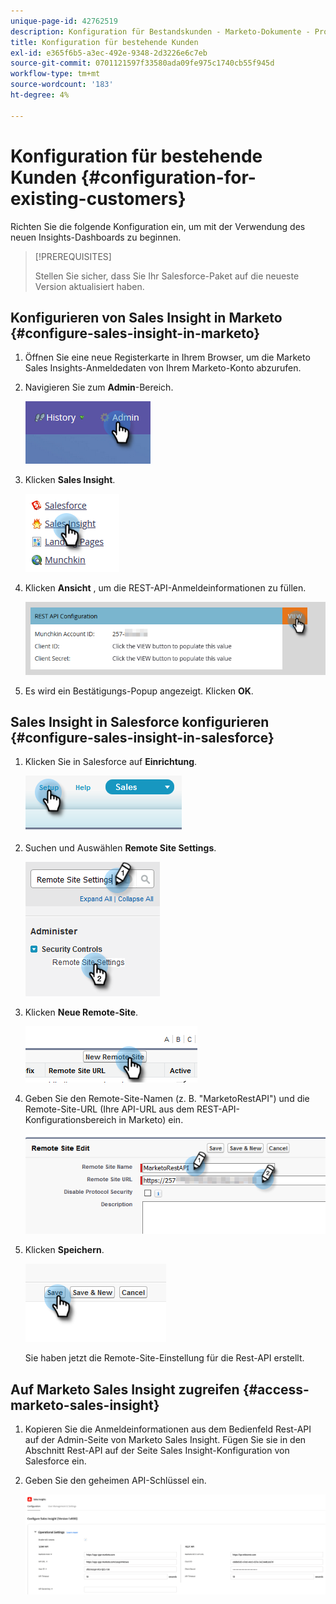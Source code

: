```yaml
---
unique-page-id: 42762519
description: Konfiguration für Bestandskunden - Marketo-Dokumente - Produktdokumentation
title: Konfiguration für bestehende Kunden
exl-id: e365f6b5-a3ec-492e-9348-2d3226e6c7eb
source-git-commit: 0701121597f33580ada09fe975c1740cb55f945d
workflow-type: tm+mt
source-wordcount: '183'
ht-degree: 4%

---
```


# Konfiguration für bestehende Kunden {#configuration-for-existing-customers}

Richten Sie die folgende Konfiguration ein, um mit der Verwendung des neuen Insights-Dashboards zu beginnen.

>[!PREREQUISITES]
>
>Stellen Sie sicher, dass Sie Ihr Salesforce-Paket auf die neueste Version aktualisiert haben.

## Konfigurieren von Sales Insight in Marketo {#configure-sales-insight-in-marketo}

1. Öffnen Sie eine neue Registerkarte in Ihrem Browser, um die Marketo Sales Insights-Anmeldedaten von Ihrem Marketo-Konto abzurufen.

1. Navigieren Sie zum **Admin**-Bereich.

   ![](assets/configuration-for-existing-customers-1.png)

1. Klicken **Sales Insight**.

   ![](assets/configuration-for-existing-customers-2.png)

1. Klicken **Ansicht** , um die REST-API-Anmeldeinformationen zu füllen.

   ![](assets/configuration-for-existing-customers-3.png)

1. Es wird ein Bestätigungs-Popup angezeigt. Klicken **OK**.

## Sales Insight in Salesforce konfigurieren {#configure-sales-insight-in-salesforce}

1. Klicken Sie in Salesforce auf **Einrichtung**.

   ![](assets/configuration-for-existing-customers-4.png)

1. Suchen und Auswählen **Remote Site Settings**.

   ![](assets/configuration-for-existing-customers-5.png)

1. Klicken **Neue Remote-Site**.

   ![](assets/configuration-for-existing-customers-6.png)

1. Geben Sie den Remote-Site-Namen (z. B. &quot;MarketoRestAPI&quot;) und die Remote-Site-URL (Ihre API-URL aus dem REST-API-Konfigurationsbereich in Marketo) ein.

   ![](assets/configuration-for-existing-customers-7.png)

1. Klicken **Speichern**.

   ![](assets/configuration-for-existing-customers-8.png)

   Sie haben jetzt die Remote-Site-Einstellung für die Rest-API erstellt.

## Auf Marketo Sales Insight zugreifen {#access-marketo-sales-insight}

1. Kopieren Sie die Anmeldeinformationen aus dem Bedienfeld Rest-API auf der Admin-Seite von Marketo Sales Insight. Fügen Sie sie in den Abschnitt Rest-API auf der Seite Sales Insight-Konfiguration von Salesforce ein.

1. Geben Sie den geheimen API-Schlüssel ein.

   ![](assets/configuration-for-existing-customers-9.png)
